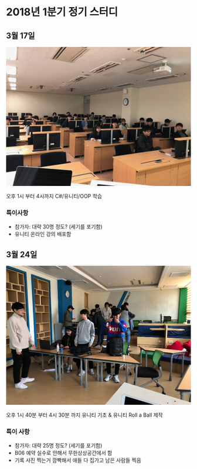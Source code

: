 <!-- TITLE: 2018 년 1 학기 -->
<!-- SUBTITLE: A quick summary of 2018 년 1 학기 -->

# 2018년 1분기 정기 스터디
## 3월 17일
![Img 0655](/uploads/img-0655.jpg "Img 0655")

오후 1시 부터 4시까지 C#/유니티/OOP 학습

### 특이사항
* 참가자: 대략 30명 정도? (세기를 포기함)
* 유니티 온라인 강의 배포함

## 3월 24일
![Canvas](/uploads/canvas.png "Canvas")

오후 1시 40분 부터 4시 30분 까지 유니티 기초 & 유니티 Roll a Ball 제작

### 특이 사항
* 참가자: 대략 25명 정도? (세기를 포기함)
* B06 예약 실수로 안해서 무한상상공간에서 함
* 기록 사진 찍는거 깜빡해서 애들 다 집가고 남은 사람들 찍음
